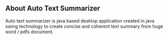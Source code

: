 ## About Auto Text Summarizer

Auto text summarizer is java based desktop application created in java swing technology to create concise and coherent text summary from huge word / pdfs document.